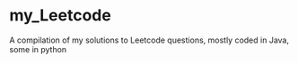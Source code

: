 # my_Leetcode
A compilation of my solutions to Leetcode questions, mostly coded in Java, some in python
